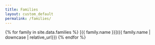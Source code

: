 ```yaml
---
title: Families
layout: custom_default
permalink: /families/
---
```

{% for family in site.data.families %}
[{{ family.name }}]({{ family.name | downcase | relative_url}})
{% endfor %}

